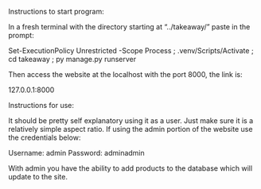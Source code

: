 Instructions to start program:

In a fresh terminal with the directory starting at “../takeaway/” paste in the prompt:

Set-ExecutionPolicy Unrestricted -Scope Process ; .venv/Scripts/Activate ; cd takeaway ; py manage.py runserver

Then access the website at the localhost with the port 8000, the link is:

127.0.0.1:8000

Instructions for use:

It should be pretty self explanatory using it as a user. Just make sure it is a relatively simple aspect ratio. If using the admin portion of the website use the credentials below:

Username: admin	Password: adminadmin

With admin you have the ability to add products to the database which will update to the site.
